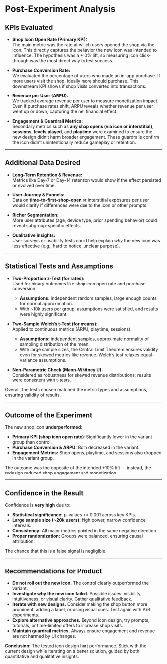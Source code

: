# Post-Experiment Analysis

## KPIs Evaluated

- **Shop Icon Open Rate (Primary KPI):**  
  The main metric was the rate at which users opened the shop via the icon. This directly captures the behavior the new icon was intended to influence. The hypothesis was a +10% lift, so measuring icon click-through was the most direct way to test success.

- **Purchase Conversion Rate:**  
  We evaluated the percentage of users who made an in-app purchase. If more users visit the shop, ideally more should purchase. This downstream KPI shows if shop visits converted into transactions.

- **Revenue per User (ARPU):**  
  We tracked average revenue per user to measure monetization impact. Even if purchase rates shift, ARPU reveals whether revenue per user went up or down, capturing the net financial effect.

- **Engagement & Guardrail Metrics:**  
  Secondary metrics such as **any shop opens (via icon or interstitial)**, **sessions**, **levels played**, and **playtime** were examined to ensure the new design didn’t harm broader engagement. These guardrails confirm the icon didn’t unintentionally reduce gameplay or retention.

---

## Additional Data Desired

- **Long-Term Retention & Revenue:**  
  Metrics like Day-7 or Day-14 retention would show if the effect persisted or evolved over time.

- **User Journey & Funnels:**  
  Data on **time-to-first-shop-open** or interstitial exposures per user would clarify if differences were due to the icon or other prompts.

- **Richer Segmentation:**  
  More user attributes (age, device type, prior spending behavior) could reveal subgroup-specific effects.

- **Qualitative Insights:**  
  User surveys or usability tests could help explain *why* the new icon was less effective (e.g., hard to notice, unclear purpose).

---

## Statistical Tests and Assumptions

- **Two-Proportion z-Test (for rates):**  
  Used for binary outcomes like shop icon open rate and purchase conversion.  
  - **Assumptions:** independent random samples, large enough counts for normal approximation.  
  - With ~10k users per group, assumptions were satisfied, and results were highly significant.

- **Two-Sample Welch’s t-Test (for means):**  
  Applied to continuous metrics (ARPU, playtime, sessions).  
  - **Assumptions:** independent samples, approximate normality of sampling distribution of the mean.  
  - With large sample sizes, the Central Limit Theorem ensures validity even for skewed metrics like revenue. Welch’s test relaxes equal-variance assumptions.

- **Non-Parametric Check (Mann-Whitney U):**  
  Considered as robustness for skewed revenue distributions; results were consistent with t-tests.

Overall, the tests chosen matched the metric types and assumptions, ensuring validity of results.

---

## Outcome of the Experiment

The new shop icon **underperformed**:

- **Primary KPI (shop icon open rate):** Significantly lower in the variant group than control.  
- **Purchase Conversion & ARPU:** Both decreased in the variant.  
- **Engagement Metrics:** Shop opens, playtime, and sessions also dropped in the variant group.  

The outcome was the opposite of the intended +10% lift — instead, the redesign reduced shop engagement and monetization.

---

## Confidence in the Result

Confidence is **very high** due to:

- **Statistical significance:** p-values << 0.001 across key KPIs.  
- **Large sample size (~20k users):** high power, narrow confidence intervals.  
- **Consistency:** All major metrics pointed in the same negative direction.  
- **Proper randomization:** Groups were balanced, ensuring causal attribution.  

The chance that this is a false signal is negligible.

---

## Recommendations for Product

- **Do not roll out the new icon.** The control clearly outperformed the variant.  
- **Investigate why the new icon failed.** Possible issues: visibility, intuitiveness, or visual clarity. Gather qualitative feedback.  
- **Iterate with new designs.** Consider making the shop button more prominent, adding a label, or using visual cues. Test again with A/B experiments.  
- **Explore alternative approaches.** Beyond icon design, try prompts, tutorials, or time-limited offers to increase shop visits.  
- **Maintain guardrail metrics.** Always ensure engagement and revenue are not harmed by UI changes.  

**Conclusion:** The tested icon design hurt performance. Stick with the current design while iterating on a better solution, guided by both quantitative and qualitative insights.

